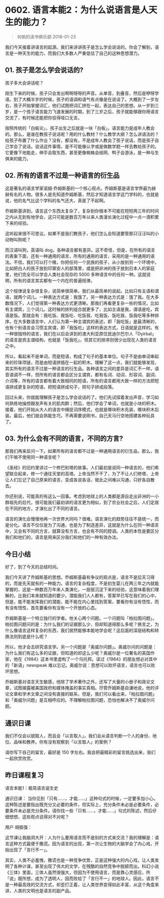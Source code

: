 # 0602. 语言本能2：为什么说语言是人天生的能力？
> 何帆的读书俱乐部
2018-01-23

我们今天接着讲语言的起源。我们来讲讲孩子是怎么学会说话的。你会了解到，语言是一种天生的能力，而我们大多数人严重低估了自己的这种思想潜力。

## 01. 孩子是怎么学会说话的?

孩子多大会讲话呢？

刚生下来的时候，孩子只会发出啊啊呀呀的声音。从单音，到叠音，然后是咿呀学语。到了大概半岁的时候，孩子的语调和语气有点像是在说话了。大概到了一岁左右，孩子开始掌握词汇，他们试图把词汇拼在一起，表达自己的思想。从一岁到三岁，是一个孩子语言能力飞速发展的时期，到了三岁之后，孩子就能够跟你用语言交流了，有时候还能把你驳得哑口无言。

按照传统的「白板论」，孩子出生之后就是一块「白板」。语言能力是成年人教会的。那么，是谁在教孩子说话呢？用的什么教材？什么教学大纲？怎么讲语法的？给孩子布置了什么作业？没有，都没有。不是成年人教会了孩子说话，而是孩子自己学会了说话。说话这件事情，是不可能像认字或是做数学题一样去教给孩子的。它更像下地能走，伸手会取东西，甚至更像蜘蛛会结网、鸭子会游泳，是一种与生俱来的能力。

## 02. 所有的语言不过是一种语言的衍生品

这是著名的语言学家诺姆·乔姆斯基的一个核心观点。乔姆斯基是语言学界最为赫赫有名的人物。很多人是先知道乔姆斯基，然后才知道语言学这门学科的，也就是说，他的名气比这个学科的名气还大，真是了不起啊。

乔姆斯基讲到，语言这个东西太复杂了，复杂到你根本不可能在短短两三年的时间之内从无到有地学会，这只可能是数百万年以来人类漫长演化过程中一点一滴积累下来的经验。

这听起来很不可思议。如果不是我们教孩子，他们怎么会知道要管那只汪汪叫的小动物叫狗呢？

而汉语叫狗，英语叫 dog，各种语言都有差异。这不奇怪，但是，在所有的语言的表象下面，还有一种通用的语言，所有的通用的语言，采用的是一种通用的语法。不信，我们可以打个赌，你把任何一个民族的孩子，从小放到另一个环境中，比如把白人的孩子放到印第安人的部落里，或是把非洲的孩子放到日本人的家庭里，他们完全可以学会人类社会现存的 5000 多种语言中的任何一种。这就说明，所有的语言其实都有一个内在的普遍规律。

这个规律说复杂很复杂，说简单很简单。我们从最简单的说起。比如只有主语和谓语，就两个词儿。一种表达方式是：我饿了。另一种表达方式是：饿了我。在大多数情况下，人们觉得第一种表达方式更清晰。那我们再看更复杂一些的情况，比如有主谓宾，三个词儿。这时候的排列组合就更多了，比如主语是我，谓语是吃，宾语是饭。那就会有：我吃饭、我饭吃、吃饭我、吃我饭、饭吃我、饭我吃等多种排序。在大多数语言中，人们认为第一种主谓宾的表述，即「我吃饭」是最清晰的，也有个别语言会习惯主宾谓，即「我饭吃」这样的表达方式，日语就是这样的。有一种很独特的语言，我们在以后会讲到的澳大利亚原住民迪尔巴尔人「Dyirbal」的语言是宾主谓结构，也就是「饭我吃」，但其它的排序则很少出现在人类的语言之中。

所以，看起来不是单词，而是短语，构成了句子的基本单位。句子不是由单词串起来的珍珠项链，而是由短语拼插在一起的积木。理解了这一点，我们就能够发现，其实所有的语言不过是一种语言的衍生品。各种语言之间的差异是词汇不一样，语音语调不一样，但所有的语言都会区分主谓宾，都有名词、动词、形容词、副词、介词等，所有的语言都有着大致相同的短语，所有的语言都用大致一样的方法把短语拼成更复杂的短语，把短语拼成句子，把句子拼成段落。

回过头来，你就能理解孩子是怎么学会说话的了。他们先试探着发出声音，学习如何熟练地操控跟发声有关的肌肉群；然后，他们学会了单词，也就是小块的积木。接着，他们开始从大人的语言中捕捉词序模式，也就是哪块积木先装，哪块积木后装。最后，他们就会熟能生巧，不再需要说明书，自己天马行空地搭建各种玩具了。

## 03. 为什么会有不同的语言，不同的方言?

那我们再来反问一下。如果所有的语言都不过是一种通用语言的衍生品，那么，我们干嘛不使用同一种语言呢？

《圣经》的旧约里讲过一个修巴别塔的故事。人们最初是说同一种语言的，他们希望联合起来，修一个通往天堂的高塔。上帝当然不干了，为了不让人们修塔，上帝让人们忘记了自己原来的语言，变成各说各话，彼此之间难以沟通，只好各自散去。

你还别说，可能真的有这么一回事。考虑到地球上的人类都是源自走出非洲的一小群祖先的后代，很可能我们最初讲的语言更为相似，到了农业社会之后，人们定居在不同的地方，才演化出了不同的语言。

语言的演化会慢慢地再一次世界大同吗？很难。语言演化的趋势往往不是统一，而是分化。语言不仅仅是为了沟通，也是为了制造差异，这就是为什么在同一种语言中，又会有不同的方言，就算没有方言，也会有不同的腔调。人类的本性是要区分我们和他们的，语言是用来区分我们和他们的一种有效办法。

## 今日小结

好了，到了今天的总结时间。

我们今天讲了乔姆斯基的思想。乔姆斯基最有争议的观点是，语言不是后天习得的，而是先天就有的一种能力。语言的复杂程度，不是初生婴儿在两三年之内就能掌握的，这是一种数百万年来人类演化，一层层沉淀下来的经验。这意味着我们理解的，比我们本来就知道的要少。潜能我们人人都有，答案早已写在我们的心中，但是，能不能发挥我们的潜能，能不能在内心里找到答案，要看你有没有悟性，而有没有悟性，首先要看你有没有一个开放的心态。

乔姆斯基是一个特立独行的学者。他关心两个问题。一个问题叫「柏拉图问题」。柏拉图问题问的是：为什么我们的证据那么少，但却知道得那么多呢？换言之，为什么像语言这样复杂的东西，我们居然能够本能地学会呢？这后面的深层结构和转换法则到底是什么呢？

所以，他才会去研究语言学。另一个问题是「奥威尔问题」。奥威尔问的问题是：为什么我们有这么多的证据，但知道的却这么少呢？奥威尔是一位著名的英国作家，他在《1984》这本书里虚构了一个乌托邦。读过《1984》的朋友想必对其中的「新语」newspeak 难以忘记。奥威尔说：思想可以败坏语言，语言也可以败坏思想。

乔姆斯基对语言天生敏感，他除了学术著作之外，还写了大量的小册子和政论文章，试图揭露被美国政府和媒体掩盖的事实真相。尽管乔姆斯基自谦地说，他的评论文章和学术文章之间没有直接的联系，但是，我们可以看出来，「柏拉图问题」和「奥威尔问题」是互相呼应的。不理解柏拉图问题，恐怕也解决不了奥威尔问题。

## 通识日课

我们不仅会以貌取人，而且会「以言取人」。我们会从语言判断一个人的身份、地位、品味和教养。你有没有观察到「以言取人」的案例？

请你写下自己的留言，最好是 150 字左右。我会把最精彩的留言挑选出来，我们一起欣赏欣赏。

## 昨日课程复习

语言本能1：极简语言诞生史

通识日课：
当你见到「只有……，才能……」这种句式的时候，一定要多加小心。这种陈述是要指出既充分又必要的条件，但实际上，充分条件未必是必要条件，必要条件未必是充分条件。请你找一些「只有……，才能……」句式的陈述，然后仔细想想，这些观点说得对不对呢？

用户 胡振强：

这节课让我脑洞大开：人为什么要用语言而不是别的方式来交流？我的理解是：语言这种方式最便于撒谎。因为语言的出现，第一次让生物的大脑学会了内心戏，开始出现了「言行不一」。

其实，人类不必羞愧，撒谎也是一种竞争优势，正是这种强大的内心戏，让人类发明了各种计谋，甚至出现了伟大的文学，在残酷的自然竞争中脱颖而出。科幻小说《三体》里面，三体人虽然很强大，但因为不使用语言，而是靠心灵感应，所「说」既所想，成为了透明人，因而败给了「言行不一」的地球人。因此，语言不是一种最高效的交流方式，却歪打正着，让人类世界变得如此丰富，从这个角度来讲，人类的文明也是语言的副产品。




